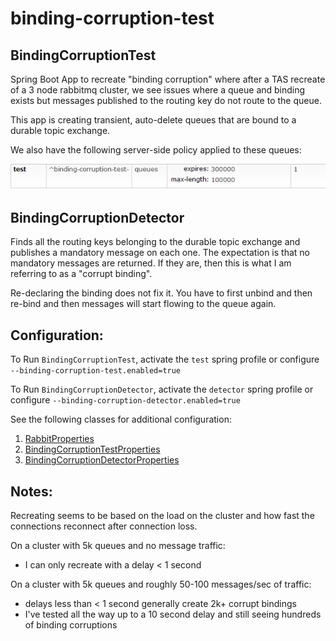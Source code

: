 # binding-corruption-test

## BindingCorruptionTest

Spring Boot App to recreate "binding corruption" where after a TAS recreate of a 3 node rabbitmq cluster, we see issues where a queue and binding exists but messages published to the routing key do not route to the queue.

This app is creating transient, auto-delete queues that are bound to a durable topic exchange.

We also have the following server-side policy applied to these queues:

![Queue Policy](policy.PNG)

## BindingCorruptionDetector

Finds all the routing keys belonging to the durable topic exchange and publishes a mandatory message on each one. The expectation is that no mandatory messages are returned. If they are, then this is what I am referring to as a "corrupt binding".

Re-declaring the binding does not fix it. You have to first unbind and then re-bind and then messages will start flowing to the queue again.

## Configuration:

To Run `BindingCorruptionTest`, activate the `test` spring profile or configure `--binding-corruption-test.enabled=true`

To Run `BindingCorruptionDetector`, activate the `detector` spring profile or configure `--binding-corruption-detector.enabled=true`

See the following classes for additional configuration:

1. [RabbitProperties](https://docs.spring.io/spring-boot/docs/current/api/org/springframework/boot/autoconfigure/amqp/RabbitProperties.html)
2. [BindingCorruptionTestProperties](src/main/java/com/cerner/test/BindingCorruptionTestProperties.java)
3. [BindingCorruptionDetectorProperties](src/main/java/com/cerner/test/BindingCorruptionDetectorProperties.java)

## Notes:

Recreating seems to be based on the load on the cluster and how fast the connections reconnect after connection loss.

On a cluster with 5k queues and no message traffic:
 - I can only recreate with a delay < 1 second

On a cluster with 5k queues and roughly 50-100 messages/sec of traffic:
 - delays less than < 1 second generally create 2k+ corrupt bindings
 - I've tested all the way up to a 10 second delay and still seeing hundreds of binding corruptions
